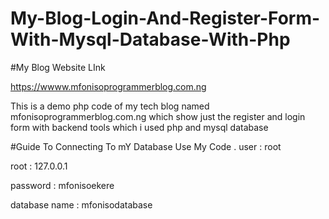 # My-Blog-Login-And-Register-Form-With-Mysql-Database-With-Php
#My Blog Website LInk


https://wwww.mfonisoprogrammerblog.com.ng


This is a demo  php code of my tech blog named mfonisoprogrammerblog.com.ng which show just the register and login form with backend tools which i used php and mysql database



#Guide To Connecting To mY Database Use My Code .
user : root


root : 127.0.0.1


password : mfonisoekere 


database name : mfonisodatabase

